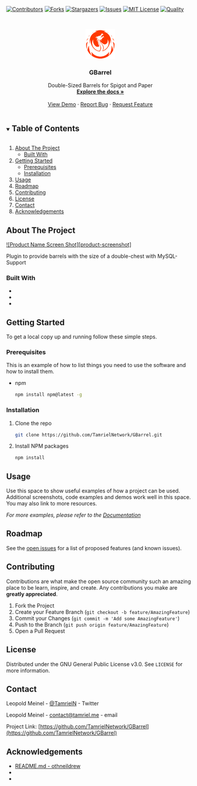 <!--
*** Thanks for checking out the Best-README-Template. If you have a suggestion
*** that would make this better, please fork the repo and create a pull request
*** or simply open an issue with the tag "enhancement".
*** Thanks again! Now go create something AMAZING! :D
***
***
***
*** To avoid retyping too much info. Do a search and replace for the following:
*** github_username, repo_name, twitter_handle, email, project_title, project_description
-->



<!-- PROJECT SHIELDS -->
<!--
*** I'm using markdown "reference style" links for readability.
*** Reference links are enclosed in brackets [ ] instead of parentheses ( ).
*** See the bottom of this document for the declaration of the reference variables
*** for contributors-url, forks-url, etc. This is an optional, concise syntax you may use.
*** https://www.markdownguide.org/basic-syntax/#reference-style-links
-->
[![Contributors][contributors-shield]][contributors-url]
[![Forks][forks-shield]][forks-url]
[![Stargazers][stars-shield]][stars-url]
[![Issues][issues-shield]][issues-url]
[![MIT License][license-shield]][license-url]
[![Quality][quality-shield]][quality-url]


<!-- PROJECT LOGO -->
<br />
<p align="center">
  <a href="https://github.com/TamrielNetwork/GBarrel">
    <img src="images/logo.png" alt="Logo" width="80" height="80">
  </a>

  <h3 align="center">GBarrel</h3>

  <p align="center">
    Double-Sized Barrels for Spigot and Paper
    <br />
    <a href="https://github.com/TamrielNetwork/GBarrel"><strong>Explore the docs »</strong></a>
    <br />
    <br />
    <a href="https://github.com/TamrielNetwork/GBarrel">View Demo</a>
    ·
    <a href="https://github.com/TamrielNetwork/GBarrel/issues">Report Bug</a>
    ·
    <a href="https://github.com/TamrielNetwork/GBarrel/issues">Request Feature</a>
  </p>
</p>



<!-- TABLE OF CONTENTS -->
<details open="open">
  <summary><h2 style="display: inline-block">Table of Contents</h2></summary>
  <ol>
    <li>
      <a href="#about-the-project">About The Project</a>
      <ul>
        <li><a href="#built-with">Built With</a></li>
      </ul>
    </li>
    <li>
      <a href="#getting-started">Getting Started</a>
      <ul>
        <li><a href="#prerequisites">Prerequisites</a></li>
        <li><a href="#installation">Installation</a></li>
      </ul>
    </li>
    <li><a href="#usage">Usage</a></li>
    <li><a href="#roadmap">Roadmap</a></li>
    <li><a href="#contributing">Contributing</a></li>
    <li><a href="#license">License</a></li>
    <li><a href="#contact">Contact</a></li>
    <li><a href="#acknowledgements">Acknowledgements</a></li>
  </ol>
</details>



<!-- ABOUT THE PROJECT -->
## About The Project

[![Product Name Screen Shot][product-screenshot]](https://example.com)

Plugin to provide barrels with the size of a double-chest with MySQL-Support

### Built With

* []()
* []()
* []()



<!-- GETTING STARTED -->
## Getting Started

To get a local copy up and running follow these simple steps.

### Prerequisites

This is an example of how to list things you need to use the software and how to install them.
* npm
  ```sh
  npm install npm@latest -g
  ```

### Installation

1. Clone the repo
   ```sh
   git clone https://github.com/TamrielNetwork/GBarrel.git
   ```
2. Install NPM packages
   ```sh
   npm install
   ```



<!-- USAGE EXAMPLES -->
## Usage

Use this space to show useful examples of how a project can be used. Additional screenshots, code examples and demos work well in this space. You may also link to more resources.

_For more examples, please refer to the [Documentation](https://example.com)_



<!-- ROADMAP -->
## Roadmap

See the [open issues](https://github.com/TamrielNetwork/GBarrel/issues) for a list of proposed features (and known issues).



<!-- CONTRIBUTING -->
## Contributing

Contributions are what make the open source community such an amazing place to be learn, inspire, and create. Any contributions you make are **greatly appreciated**.

1. Fork the Project
2. Create your Feature Branch (`git checkout -b feature/AmazingFeature`)
3. Commit your Changes (`git commit -m 'Add some AmazingFeature'`)
4. Push to the Branch (`git push origin feature/AmazingFeature`)
5. Open a Pull Request



<!-- LICENSE -->
## License

Distributed under the GNU General Public License v3.0. See `LICENSE` for more information.



<!-- CONTACT -->
## Contact

Leopold Meinel - [@TamrielN](https://twitter.com/TamrielN) - Twitter

Leopold Meinel - [contact@tamriel.me](mailto:contact@tamriel.me) - email

Project Link: [https://github.com/TamrielNetwork/GBarrel](https://github.com/TamrielNetwork/GBarrel)



<!-- ACKNOWLEDGEMENTS -->
## Acknowledgements

* [README.md - othneildrew](https://github.com/othneildrew/Best-README-Template)
* []()
* []()





<!-- MARKDOWN LINKS & IMAGES -->
<!-- https://www.markdownguide.org/basic-syntax/#reference-style-links -->
[contributors-shield]: https://img.shields.io/github/contributors-anon/TamrielNetwork/GBarrel?style=for-the-badge
[contributors-url]: https://github.com/TamrielNetwork/GBarrel/graphs/contributors
[forks-shield]: https://img.shields.io/github/forks/TamrielNetwork/GBarrel?label=Forks&style=for-the-badge
[forks-url]: https://github.com/TamrielNetwork/GBarrel/network/members
[stars-shield]: https://img.shields.io/github/stars/TamrielNetwork/GBarrel?style=for-the-badge
[stars-url]: https://github.com/TamrielNetwork/GBarrel/stargazers
[issues-shield]: https://img.shields.io/github/issues/TamrielNetwork/GBarrel?style=for-the-badge
[issues-url]: https://github.com/TamrielNetwork/GBarrel/issues
[license-shield]: https://img.shields.io/github/license/TamrielNetwork/GBarrel?style=for-the-badge
[license-url]: https://github.com/TamrielNetwork/GBarrel/blob/main/LICENSE
[quality-shield]: https://img.shields.io/scrutinizer/quality/g/TamrielNetwork/GBarrel?label=quality&style=for-the-badge
[quality-url]: https://scrutinizer-ci.com/g/TamrielNetwork/GBarrel/reports/
